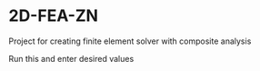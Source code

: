 # 2D-FEA-ZN
Project for creating finite element solver with composite analysis

Run this and enter desired values
